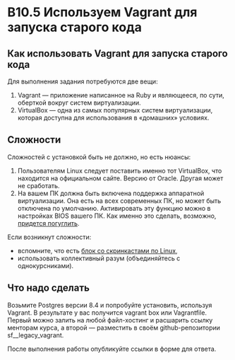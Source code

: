 # B10.5 Используем Vagrant для запуска старого кода

## Как использовать Vagrant для запуска старого кода

Для выполнения задания потребуются две вещи:

1. Vagrant — приложение написанное на Ruby и являющееся, по сути, оберткой вокруг систем виртуализации.
1. VirtualBox — одна из самых популярных систем виртуализации, которая доступна для использования в «домашних» условиях.

## Сложности

Сложностей с установкой быть не должно, но есть нюансы:

1. Пользователям Linux следует поставить именно тот VirtualBox, что находится на официальном сайте. Версию от Oracle. Другая может не сработать.
1. На вашем ПК должна быть включена поддержка аппаратной виртуализации. Она есть на всех современных ПК, но может быть отключена по умолчанию. Активировать эту функцию можно в настройках BIOS вашего ПК. Как именно это сделать, возможно, [придется погуглить](https://www.google.com/search?q=activate+vt+in+bios&oq=acitvate+vt&aqs=chrome.3.69i57j0i13i457j0i13l3j0i22i30l3.4167j0j7&sourceid=chrome&ie=UTF-8).

Если возникнут сложности:

- вспомните, что есть [блок со скринкастами по Linux](https://lms.skillfactory.ru/courses/course-v1:SkillFactory+DEVOPS-3.0+2021/courseware/2fead07a67c54cc6ac4ab503a60f78c9/64cc143119904a6f8563f70307ad8ec3/1?activate_block_id=block-v1%3ASkillFactory%2BDEVOPS-3.0%2B2021%2Btype%40vertical%2Bblock%4027371a0511514d75b8a90192dd943945),
- использовать коллективный разум (объединяйтесь с однокурсниками).

## Что надо сделать

Возьмите Postgres версии 8.4 и попробуйте установить, используя Vagrant. В результате у вас получится vagrant box или Vagrantfile. Первый можно залить на любой файл-хостинг и расшарить ссылку менторам курса, а второй — разместить в своём github-репозитории sf__legacy_vagrant.

После выполнения работы опубликуйте ссылки в форме для ответа.
